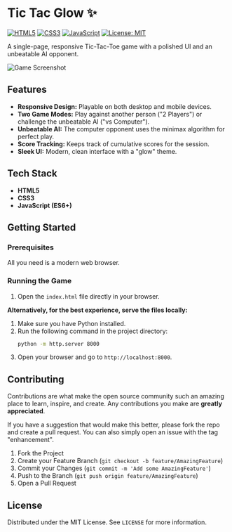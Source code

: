 # Tic Tac Glow ✨

[![HTML5](https://img.shields.io/badge/html5-%23E34F26.svg?style=for-the-badge&logo=html5&logoColor=white)](https://en.wikipedia.org/wiki/HTML5)
[![CSS3](https://img.shields.io/badge/css3-%231572B6.svg?style=for-the-badge&logo=css3&logoColor=white)](https://en.wikipedia.org/wiki/CSS)
[![JavaScript](https://img.shields.io/badge/javascript-%23323330.svg?style=for-the-badge&logo=javascript&logoColor=%23F7DF1E)](https://en.wikipedia.org/wiki/JavaScript)
[![License: MIT](https://img.shields.io/badge/License-MIT-yellow.svg?style=for-the-badge)](https://opensource.org/licenses/MIT)

A single-page, responsive Tic-Tac-Toe game with a polished UI and an unbeatable AI opponent.

![Game Screenshot](https://github.com/Ujwal0710/Tik_Tac_Glow_Game/blob/main/image.png?raw=true)

## Features

-   **Responsive Design:** Playable on both desktop and mobile devices.
-   **Two Game Modes:** Play against another person ("2 Players") or challenge the unbeatable AI ("vs Computer").
-   **Unbeatable AI:** The computer opponent uses the minimax algorithm for perfect play.
-   **Score Tracking:** Keeps track of cumulative scores for the session.
-   **Sleek UI:** Modern, clean interface with a "glow" theme.

## Tech Stack

-   **HTML5**
-   **CSS3**
-   **JavaScript (ES6+)**

## Getting Started

### Prerequisites

All you need is a modern web browser.

### Running the Game

1.  Open the `index.html` file directly in your browser.

**Alternatively, for the best experience, serve the files locally:**

1.  Make sure you have Python installed.
2.  Run the following command in the project directory:
    ```bash
    python -m http.server 8000
    ```
3.  Open your browser and go to `http://localhost:8000`.

## Contributing

Contributions are what make the open source community such an amazing place to learn, inspire, and create. Any contributions you make are **greatly appreciated**.

If you have a suggestion that would make this better, please fork the repo and create a pull request. You can also simply open an issue with the tag "enhancement".

1. Fork the Project
2. Create your Feature Branch (`git checkout -b feature/AmazingFeature`)
3. Commit your Changes (`git commit -m 'Add some AmazingFeature'`)
4. Push to the Branch (`git push origin feature/AmazingFeature`)
5. Open a Pull Request

## License

Distributed under the MIT License. See `LICENSE` for more information.
